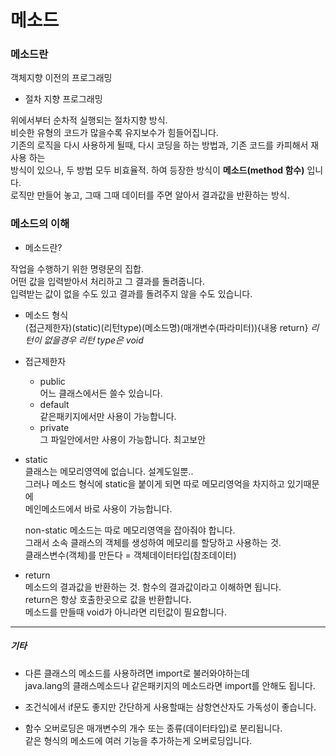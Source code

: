 # 메소드

### 메소드란  
객체지향 이전의 프로그래밍  
- 절차 지향 프로그래밍  
   
위에서부터 순차적 실행되는 절차지향 방식.   
비슷한 유형의 코드가 많을수록 유지보수가 힘들어집니다.  
기존의 로직을 다시 사용하게 될때, 다시 코딩을 하는 방법과, 기존 코드를 카피해서 재사용 하는  
방식이 있으나, 두 방법 모두 비효율적. 하여 등장한 방식이 **메소드(method 함수)** 입니다.  
로직만 만들어 놓고, 그때 그때 데이터를 주면 알아서 결과값을 반환하는 방식.  

### 메소드의 이해   
- 메소드란?  
   
작업을 수행하기 위한 명령문의 집합.  
어떤 값을 입력받아서 처리하고 그 결과를 돌려줍니다.  
입력받는 값이 없을 수도 있고 결과를 돌려주지 않을 수도 있습니다.  

  - 메소드 형식  
(접근제한자)(static)(리턴type)(메소드명)(매개변수(파라미터)){내용 return} *리턴이 없을경우 리턴 type은 void*

  - 접근제한자  
    - public  
     어느 클래스에서든 쓸수 있습니다.  
    - default  
     같은패키지에서만 사용이 가능합니다.  
    - private  
    그 파일안에서만 사용이 가능합니다. 최고보안  
    
    
  - static  
    클래스는 메모리영역에 없습니다. 설계도일뿐..  
   그러나 메소드 형식에 static을 붙이게 되면 따로 메모리영억을 차지하고 있기때문에  
   메인메소드에서 바로 사용이 가능합니다.  
     
     non-static 메소드는 따로 메모리영역을 잡아줘야 합니다.  
   그래서 소속 클래스의 객체를 생성하여 메모리를 할당하고 사용하는 것.  
   클래스변수(객체)를 만든다 = 객체데이터타입(참조데이터)  
     
     
  - return  
    메소드의 결과값을 반환하는 것. 함수의 결과값이라고 이해하면 됩니다.  
    return은 항상 호출한곳으로 값을 반환합니다.  
    메소드를 만들때 void가 아니라면 리턴값이 필요합니다.  
  
------  

##### 기타  

 - 다른 클래스의 메소드를 사용하려면 import로 불러와야하는데  
java.lang의 클래스메소드나 같은패키지의 메소드라면 import를 안해도 됩니다.  
   
 - 조건식에서 if문도 좋지만 간단하게 사용할때는 삼항연산자도 가독성이 좋습니다.  

 - 함수 오버로딩은 매개변수의 개수 또는 종류(데이터타입)로 분리됩니다.   
 같은 형식의 메소드에 여러 기능을 추가하는게 오버로딩입니다.  


